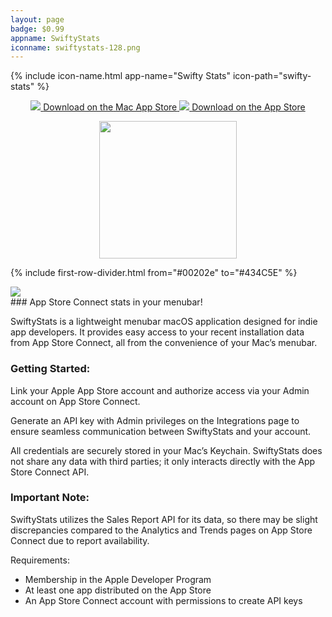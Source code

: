 ```yaml
---
layout: page
badge: $0.99
appname: SwiftyStats
iconname: swiftystats-128.png
---
```


<div class="row first-row">

{% include icon-name.html app-name="Swifty Stats" icon-path="swifty-stats" %}

<p align="center">
  <a class="appstore-badge" href="https://apps.apple.com/us/app/swifty-stats/id6482977831?mt=12&amp;itsct=apps_box_badge&amp;itscg=30200">
    <img class="appstore-badge__icon" src="{{ site.url | append: site.baseurl}}/assets/img/badges/apple.svg">
    <span class="appstore-badge__text">Download on the</span>
    <span class="appstore-badge__storename">Mac App Store</span>
  </a>
  <a class="appstore-badge" href="https://apps.apple.com/us/app/swifty-stats/id6482977831?platform=iphone&mt=12&amp;itsct=apps_box_badge&amp;itscg=30200">
    <img class="appstore-badge__icon" src="{{ site.url | append: site.baseurl}}/assets/img/badges/apple.svg">
    <span class="appstore-badge__text">Download on the</span>
    <span class="appstore-badge__storename">App Store</span>
  </a>
</p>
<p align="center">
  <a href="https://devhunt.org/tool/swifty-stats">
  <img src="{{ site.url | append: site.baseurl}}/assets/img/badges/devhunt-2nd.svg" style="width: 220px;">
  </a>
</p>
</div>

{% include first-row-divider.html from="#00202e" to="#434C5E" %}


<div class="row second-row">
  <div class="col m8 offset-m2">
  <div class="col m6">
  <img class="rounded-corners" src="{{ site.url | append: site.baseurl}}/assets/img/screenshots/swifty-stats/swifty-stats-4.png">
  </div>
### App Store Connect stats in your menubar!

SwiftyStats is a lightweight menubar macOS application designed for indie app developers. It provides easy access to your recent installation data from App Store Connect, all from the convenience of your Mac’s menubar.


### Getting Started:

Link your Apple App Store account and authorize access via your Admin account on App Store Connect.

Generate an API key with Admin privileges on the Integrations page to ensure seamless communication between SwiftyStats and your account.

All credentials are securely stored in your Mac’s Keychain. SwiftyStats does not share any data with third parties; it only interacts directly with the App Store Connect API.


### Important Note:

SwiftyStats utilizes the Sales Report API for its data, so there may be slight discrepancies compared to the Analytics and Trends pages on App Store Connect due to report availability.


Requirements:

- Membership in the Apple Developer Program
- At least one app distributed on the App Store
- An App Store Connect account with permissions to create API keys

</div>
</div>
